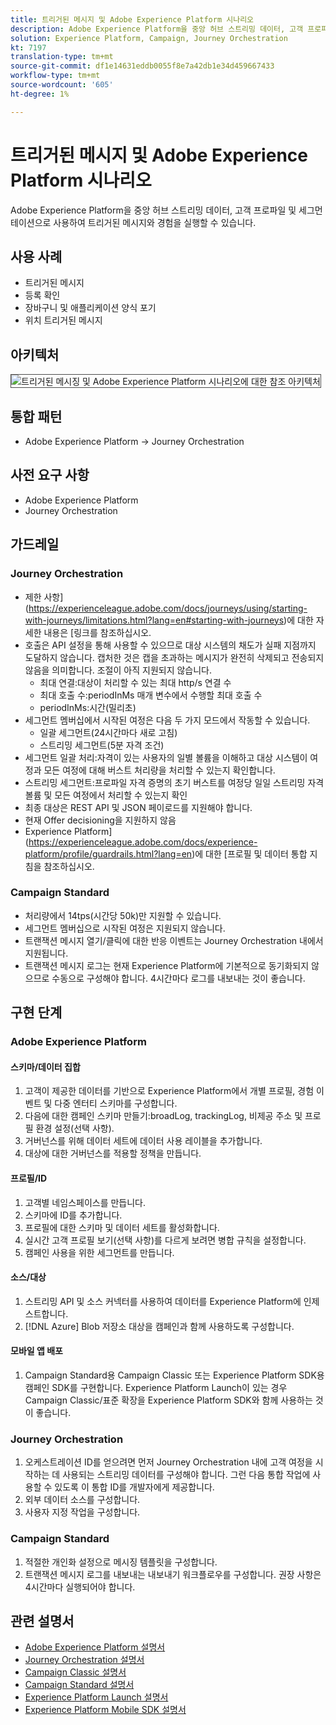 ```yaml
---
title: 트리거된 메시지 및 Adobe Experience Platform 시나리오
description: Adobe Experience Platform을 중앙 허브 스트리밍 데이터, 고객 프로파일 및 세그먼테이션으로 사용하여 트리거된 메시지와 경험을 실행할 수 있습니다.
solution: Experience Platform, Campaign, Journey Orchestration
kt: 7197
translation-type: tm+mt
source-git-commit: df1e14631eddb0055f8e7a42db1e34d459667433
workflow-type: tm+mt
source-wordcount: '605'
ht-degree: 1%

---
```



# 트리거된 메시지 및 Adobe Experience Platform 시나리오

Adobe Experience Platform을 중앙 허브 스트리밍 데이터, 고객 프로파일 및 세그먼테이션으로 사용하여 트리거된 메시지와 경험을 실행할 수 있습니다.

## 사용 사례

* 트리거된 메시지
* 등록 확인
* 장바구니 및 애플리케이션 양식 포기
* 위치 트리거된 메시지

## 아키텍처

<img src="assets/triggered.svg" alt="트리거된 메시징 및 Adobe Experience Platform 시나리오에 대한 참조 아키텍처" style="border:1px solid #4a4a4a" />

## 통합 패턴

* Adobe Experience Platform -> Journey Orchestration

## 사전 요구 사항

* Adobe Experience Platform
* Journey Orchestration

## 가드레일

### Journey Orchestration

* 제한 사항](https://experienceleague.adobe.com/docs/journeys/using/starting-with-journeys/limitations.html?lang=en#starting-with-journeys)에 대한 자세한 내용은 [링크를 참조하십시오.
* 호출은 API 설정을 통해 사용할 수 있으므로 대상 시스템의 채도가 실패 지점까지 도달하지 않습니다. 캡처한 것은 캡을 초과하는 메시지가 완전히 삭제되고 전송되지 않음을 의미합니다. 조절이 아직 지원되지 않습니다.
   * 최대 연결:대상이 처리할 수 있는 최대 http/s 연결 수
   * 최대 호출 수:periodInMs 매개 변수에서 수행할 최대 호출 수
   * periodInMs:시간(밀리초)
* 세그먼트 멤버십에서 시작된 여정은 다음 두 가지 모드에서 작동할 수 있습니다.
   * 일괄 세그먼트(24시간마다 새로 고침)
   * 스트리밍 세그먼트(5분 자격 조건)
* 세그먼트 일괄 처리:자격이 있는 사용자의 일별 볼륨을 이해하고 대상 시스템이 여정과 모든 여정에 대해 버스트 처리량을 처리할 수 있는지 확인합니다.
* 스트리밍 세그먼트:프로파일 자격 증명의 초기 버스트를 여정당 일일 스트리밍 자격 볼륨 및 모든 여정에서 처리할 수 있는지 확인
* 최종 대상은 REST API 및 JSON 페이로드를 지원해야 합니다.
* 현재 Offer decisioning을 지원하지 않음
* Experience Platform](https://experienceleague.adobe.com/docs/experience-platform/profile/guardrails.html?lang=en)에 대한 [프로필 및 데이터 통합 지침을 참조하십시오.

### Campaign Standard

* 처리량에서 14tps(시간당 50k)만 지원할 수 있습니다.
* 세그먼트 멤버십으로 시작된 여정은 지원되지 않습니다.
* 트랜잭션 메시지 열기/클릭에 대한 반응 이벤트는 Journey Orchestration 내에서 지원됩니다.
* 트랜잭션 메시지 로그는 현재 Experience Platform에 기본적으로 동기화되지 않으므로 수동으로 구성해야 합니다. 4시간마다 로그를 내보내는 것이 좋습니다.


## 구현 단계

### Adobe Experience Platform

#### 스키마/데이터 집합

1. 고객이 제공한 데이터를 기반으로 Experience Platform에서 개별 프로필, 경험 이벤트 및 다중 엔터티 스키마를 구성합니다.
1. 다음에 대한 캠페인 스키마 만들기:broadLog, trackingLog, 비제공 주소 및 프로필 환경 설정(선택 사항).
1. 거버넌스를 위해 데이터 세트에 데이터 사용 레이블을 추가합니다.
1. 대상에 대한 거버넌스를 적용할 정책을 만듭니다.

#### 프로필/ID

1. 고객별 네임스페이스를 만듭니다.
1. 스키마에 ID를 추가합니다.
1. 프로필에 대한 스키마 및 데이터 세트를 활성화합니다.
1. 실시간 고객 프로필 보기(선택 사항)를 다르게 보려면 병합 규칙을 설정합니다.
1. 캠페인 사용을 위한 세그먼트를 만듭니다.

#### 소스/대상

1. 스트리밍 API 및 소스 커넥터를 사용하여 데이터를 Experience Platform에 인제스트합니다.
1. [!DNL Azure] Blob 저장소 대상을 캠페인과 함께 사용하도록 구성합니다.

#### 모바일 앱 배포

1. Campaign Standard용 Campaign Classic 또는 Experience Platform SDK용 캠페인 SDK를 구현합니다. Experience Platform Launch이 있는 경우 Campaign Classic/표준 확장을 Experience Platform SDK와 함께 사용하는 것이 좋습니다.


### Journey Orchestration

1. 오케스트레이션 ID를 얻으려면 먼저 Journey Orchestration 내에 고객 여정을 시작하는 데 사용되는 스트리밍 데이터를 구성해야 합니다. 그런 다음 통합 작업에 사용할 수 있도록 이 통합 ID를 개발자에게 제공합니다.
1. 외부 데이터 소스를 구성합니다.
1. 사용자 지정 작업을 구성합니다.

### Campaign Standard

1. 적절한 개인화 설정으로 메시징 템플릿을 구성합니다.
1. 트랜잭션 메시지 로그를 내보내는 내보내기 워크플로우를 구성합니다. 권장 사항은 4시간마다 실행되어야 합니다.


## 관련 설명서

* [Adobe Experience Platform 설명서](https://experienceleague.adobe.com/docs/experience-platform.html?lang=en)
* [Journey Orchestration 설명서](https://experienceleague.adobe.com/docs/journey-orchestration.html?lang=en)
* [Campaign Classic 설명서](https://experienceleague.adobe.com/docs/campaign-classic.html?lang=en)
* [Campaign Standard 설명서](https://experienceleague.adobe.com/docs/campaign-standard.html?lang=en)
* [Experience Platform Launch 설명서](https://experienceleague.adobe.com/docs/launch.html?lang=en)
* [Experience Platform Mobile SDK 설명서](https://experienceleague.adobe.com/docs/mobile.html?lang=en)
